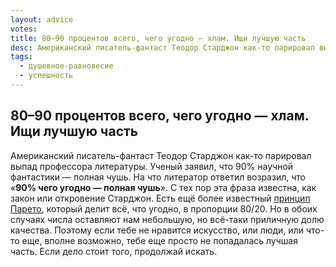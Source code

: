 ```yaml
---
layout: advice
votes:
title: 80–90 процентов всего, чего угодно — хлам. Ищи лучшую часть
desc: Американский писатель-фантаст Теодор Старджон как-то парировал выпад профессора литературы. Ученый заявил, что 90% научной фантастики — полная чушь. На что литератор ответил возразил, что 90% чего угодно — полная чушь
tags:
  - душевное-равновесие
  - успешность
---
```


## 80–90 процентов всего, чего угодно — хлам. Ищи лучшую часть

Американский писатель-фантаст Теодор Старджон как-то парировал выпад профессора литературы. Ученый заявил, что 90% научной фантастики — полная чушь. На что литератор ответил возразил, что «**90% чего угодно — полная чушь**». С тех пор эта фраза известна, как закон или откровение Старджон. Есть ещё более известный [принцип Парето](https://ru.wikipedia.org/wiki/Закон_Парето), который делит всё, что угодно, в пропорции 80/20. Но в обоих случаях числа оставляют нам небольшую, но всё-таки приличную долю качества. Поэтому если тебе не нравится искусство, или люди, или что-то еще, вполне возможно, тебе еще просто не попадалась лучшая часть. Если дело стоит того, продолжай искать.
